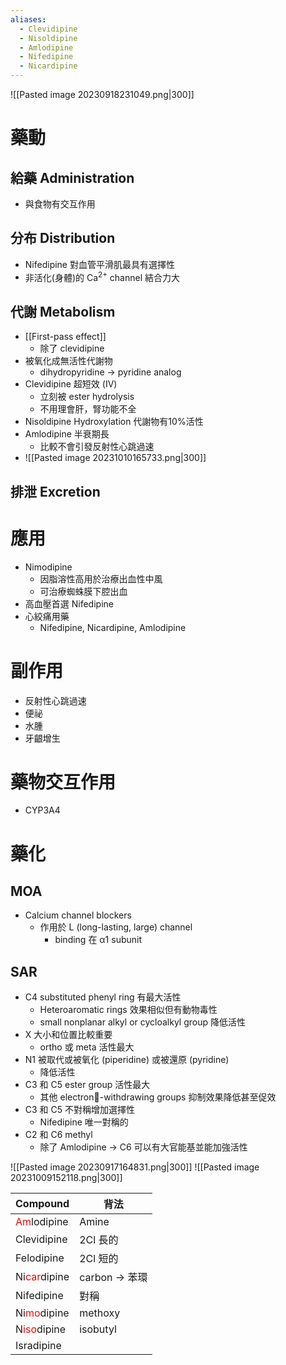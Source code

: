 ```yaml
---
aliases:
  - Clevidipine
  - Nisoldipine
  - Amlodipine
  - Nifedipine
  - Nicardipine
---
```


![[Pasted image 20230918231049.png|300]]
# 藥動
## 給藥 Administration
- 與食物有交互作用
## 分布 Distribution
- Nifedipine 對血管平滑肌最具有選擇性
- 非活化(身體)的 Ca<sup>2+</sup> channel 結合力大
## 代謝 Metabolism
- [[First-pass effect]] 
	- 除了 clevidipine
- 被氧化成無活性代謝物
	- dihydropyridine $\rightarrow$ pyridine analog
- Clevidipine 超短效 (IV)
	- 立刻被 ester hydrolysis
	- 不用理會肝，腎功能不全
- Nisoldipine Hydroxylation 代謝物有10%活性
- Amlodipine 半衰期長
	- 比較不會引發反射性心跳過速
- ![[Pasted image 20231010165733.png|300]]
## 排泄 Excretion
# 應用
- Nimodipine 
	- 因脂溶性高用於治療出血性中風
	- 可治療蜘蛛膜下腔出血
- 高血壓首選 Nifedipine 
- 心絞痛用藥
	- Nifedipine, Nicardipine, Amlodipine
# 副作用
-  反射性心跳過速
- 便祕
- 水腫
- 牙齦增生
# 藥物交互作用
- CYP3A4
# 藥化
## MOA
- Calcium channel blockers
	- 作用於 L (long-lasting, large) channel
		- binding 在 α1 subunit
## SAR
- C4 substituted phenyl ring 有最大活性
	- Heteroaromatic rings 效果相似但有動物毒性
	- small nonplanar alkyl or cycloalkyl group 降低活性
- X 大小和位置比較重要
	- ortho 或 meta 活性最大
- N1 被取代或被氧化 (piperidine) 或被還原 (pyridine)
	- 降低活性
- C3 和 C5 ester group 活性最大
	- 其他 electron-withdrawing groups 抑制效果降低甚至促效
- C3 和 C5 不對稱增加選擇性
	- Nifedipine 唯一對稱的
- C2 和 C6 methyl
	- 除了 Amlodipine $\rightarrow$ C6 可以有大官能基並能加強活性

![[Pasted image 20230917164831.png|300]]
![[Pasted image 20231009152118.png|300]]

| Compound                                       | 背法                      |
| ---------------------------------------------- | ------------------------- |
| <span style="color:#ff0000">Am</span>lodipine  | Amine                     |
| Clevidipine                                    |      2Cl 長的                     |
| Felodipine                                     |   2Cl 短的                        |
| Ni<span style="color:#ff0000">car</span>dipine | carbon $\rightarrow$ 苯環 |
| Nifedipine                                     | 對稱                      |
| Ni<span style="color:#ff0000">mo</span>dipine  | methoxy                   |
| N<span style="color:#ff0000">iso</span>dipine  | isobutyl                  |
| Isradipine                                     |                           |

